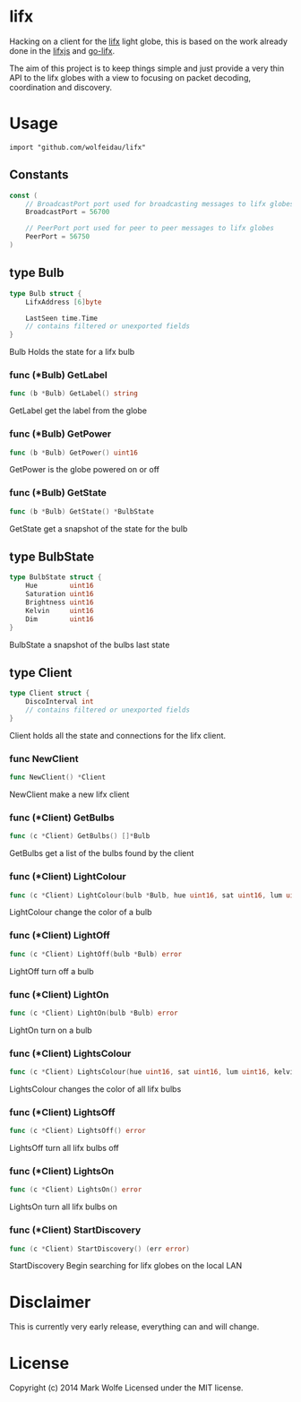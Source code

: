 # lifx 

Hacking on a client for the [lifx](http://lifx.co) light globe, this is based on the work already done in the [lifxjs](https://github.com/magicmonkey/lifxjs) and [go-lifx](https://github.com/bjeanes/go-lifx).

The aim of this project is to keep things simple and just provide a very thin API to the lifx globes with a view to focusing on packet decoding, coordination and discovery.

# Usage

    import "github.com/wolfeidau/lifx"

## Constants
``` go
const (
    // BroadcastPort port used for broadcasting messages to lifx globes
    BroadcastPort = 56700

    // PeerPort port used for peer to peer messages to lifx globes
    PeerPort = 56750
)
```

## type Bulb
``` go
type Bulb struct {
    LifxAddress [6]byte

    LastSeen time.Time
    // contains filtered or unexported fields
}
```
Bulb Holds the state for a lifx bulb

### func (\*Bulb) GetLabel
``` go
func (b *Bulb) GetLabel() string
```
GetLabel get the label from the globe

### func (\*Bulb) GetPower
``` go
func (b *Bulb) GetPower() uint16
```
GetPower is the globe powered on or off

### func (\*Bulb) GetState
``` go
func (b *Bulb) GetState() *BulbState
```
GetState get a snapshot of the state for the bulb

## type BulbState
``` go
type BulbState struct {
    Hue        uint16
    Saturation uint16
    Brightness uint16
    Kelvin     uint16
    Dim        uint16
}
```
BulbState a snapshot of the bulbs last state

## type Client
``` go
type Client struct {
    DiscoInterval int
    // contains filtered or unexported fields
}
```
Client holds all the state and connections for the lifx client.

### func NewClient
``` go
func NewClient() *Client
```
NewClient make a new lifx client

### func (\*Client) GetBulbs
``` go
func (c *Client) GetBulbs() []*Bulb
```
GetBulbs get a list of the bulbs found by the client

### func (\*Client) LightColour
``` go
func (c *Client) LightColour(bulb *Bulb, hue uint16, sat uint16, lum uint16, kelvin uint16, timing uint32) error
```
LightColour change the color of a bulb

### func (\*Client) LightOff
``` go
func (c *Client) LightOff(bulb *Bulb) error
```
LightOff turn off a bulb

### func (\*Client) LightOn
``` go
func (c *Client) LightOn(bulb *Bulb) error
```
LightOn turn on a bulb

### func (\*Client) LightsColour
``` go
func (c *Client) LightsColour(hue uint16, sat uint16, lum uint16, kelvin uint16, timing uint32) error
```
LightsColour changes the color of all lifx bulbs

### func (\*Client) LightsOff
``` go
func (c *Client) LightsOff() error
```
LightsOff turn all lifx bulbs off

### func (\*Client) LightsOn
``` go
func (c *Client) LightsOn() error
```
LightsOn turn all lifx bulbs on

### func (\*Client) StartDiscovery
``` go
func (c *Client) StartDiscovery() (err error)
```
StartDiscovery Begin searching for lifx globes on the local LAN

# Disclaimer

This is currently very early release, everything can and will change.

# License

Copyright (c) 2014 Mark Wolfe
Licensed under the MIT license.